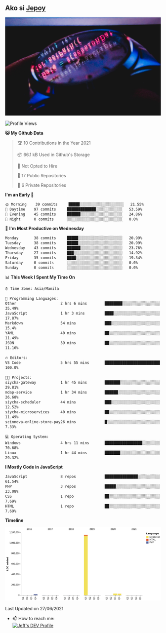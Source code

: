 ## Ako si [Jepoy](https://github.com/je-poy)
![je-poy-cover-img](imgs/cover.jpeg)

<!--START_SECTION:waka-->
![Profile Views](http://img.shields.io/badge/Profile%20Views-2-blue)

**🐱 My Github Data** 

> 🏆 10 Contributions in the Year 2021
 > 
> 📦 66.1 kB Used in Github's Storage 
 > 
> 🚫 Not Opted to Hire
 > 
> 📜 17 Public Repositories 
 > 
> 🔑 6 Private Repositories  
 > 
**I'm an Early 🐤** 

```text
🌞 Morning    39 commits     █████░░░░░░░░░░░░░░░░░░░░   21.55% 
🌆 Daytime    97 commits     █████████████░░░░░░░░░░░░   53.59% 
🌃 Evening    45 commits     ██████░░░░░░░░░░░░░░░░░░░   24.86% 
🌙 Night      0 commits      ░░░░░░░░░░░░░░░░░░░░░░░░░   0.0%

```
📅 **I'm Most Productive on Wednesday** 

```text
Monday       38 commits     █████░░░░░░░░░░░░░░░░░░░░   20.99% 
Tuesday      38 commits     █████░░░░░░░░░░░░░░░░░░░░   20.99% 
Wednesday    43 commits     ██████░░░░░░░░░░░░░░░░░░░   23.76% 
Thursday     27 commits     ███░░░░░░░░░░░░░░░░░░░░░░   14.92% 
Friday       35 commits     ████░░░░░░░░░░░░░░░░░░░░░   19.34% 
Saturday     0 commits      ░░░░░░░░░░░░░░░░░░░░░░░░░   0.0% 
Sunday       0 commits      ░░░░░░░░░░░░░░░░░░░░░░░░░   0.0%

```


📊 **This Week I Spent My Time On** 

```text
⌚︎ Time Zone: Asia/Manila

💬 Programming Languages: 
Other                    2 hrs 6 mins        ████████░░░░░░░░░░░░░░░░░   35.49% 
JavaScript               1 hr 3 mins         ████░░░░░░░░░░░░░░░░░░░░░   17.87% 
Markdown                 54 mins             ███░░░░░░░░░░░░░░░░░░░░░░   15.4% 
YAML                     40 mins             ██░░░░░░░░░░░░░░░░░░░░░░░   11.49% 
JSON                     39 mins             ██░░░░░░░░░░░░░░░░░░░░░░░   11.16%

🔥 Editors: 
VS Code                  5 hrs 55 mins       █████████████████████████   100.0%

🐱‍💻 Projects: 
siycha-gateway           1 hr 45 mins        ███████░░░░░░░░░░░░░░░░░░   29.81% 
mdap-service             1 hr 34 mins        ██████░░░░░░░░░░░░░░░░░░░   26.68% 
siycha-scheduler         44 mins             ███░░░░░░░░░░░░░░░░░░░░░░   12.52% 
siycha-microservices     40 mins             ██░░░░░░░░░░░░░░░░░░░░░░░   11.49% 
scinnova-online-store-pay26 mins             █░░░░░░░░░░░░░░░░░░░░░░░░   7.33%

💻 Operating System: 
Windows                  4 hrs 11 mins       █████████████████░░░░░░░░   70.68% 
Linux                    1 hr 44 mins        ███████░░░░░░░░░░░░░░░░░░   29.32%

```

**I Mostly Code in JavaScript** 

```text
JavaScript               8 repos             ███████████████░░░░░░░░░░   61.54% 
PHP                      3 repos             █████░░░░░░░░░░░░░░░░░░░░   23.08% 
CSS                      1 repo              ██░░░░░░░░░░░░░░░░░░░░░░░   7.69% 
HTML                     1 repo              ██░░░░░░░░░░░░░░░░░░░░░░░   7.69%

```


**Timeline**

![Chart not found](https://raw.githubusercontent.com/je-poy/je-poy/main/charts/bar_graph.png) 


 Last Updated on 27/06/2021
<!--END_SECTION:waka-->

- 📫 How to reach me: <br />
[<img src="https://d2fltix0v2e0sb.cloudfront.net/dev-badge.svg" width="50" alt="Jeff's DEV Profile" />](https://dev.to/jepoy)
<!--
**je-poy/je-poy** is a ✨ _special_ ✨ repository because its `README.md` (this file) appears on your GitHub profile.

Here are some ideas to get you started:

- 🔭 I’m currently working on ...
- 🌱 I’m currently learning ...
- 👯 I’m looking to collaborate on ...
- 🤔 I’m looking for help with ...
- 💬 Ask me about ...

- 😄 Pronouns: ...
- ⚡ Fun fact: ...
-->
